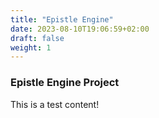 ```yaml
---
title: "Epistle Engine"
date: 2023-08-10T19:06:59+02:00
draft: false
weight: 1
---
```


### Epistle Engine Project

This is a test content!